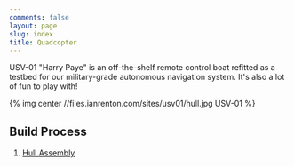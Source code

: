 ```yaml
---
comments: false
layout: page
slug: index
title: Quadcopter
---
```


USV-01 "Harry Paye" is an off-the-shelf remote control boat refitted as a testbed for our military-grade autonomous navigation system. It's also a lot of fun to play with!

{% img center //files.ianrenton.com/sites/usv01/hull.jpg USV-01 %}

## Build Process

1. [Hull Assembly](../usv-01-hull-assembly)

